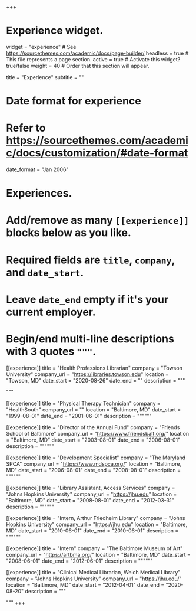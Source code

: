 +++
# Experience widget.
widget = "experience"  # See https://sourcethemes.com/academic/docs/page-builder/
headless = true  # This file represents a page section.
active = true  # Activate this widget? true/false
weight = 40  # Order that this section will appear.

title = "Experience"
subtitle = ""

# Date format for experience
#   Refer to https://sourcethemes.com/academic/docs/customization/#date-format
date_format = "Jan 2006"

# Experiences.
#   Add/remove as many `[[experience]]` blocks below as you like.
#   Required fields are `title`, `company`, and `date_start`.
#   Leave `date_end` empty if it's your current employer.
#   Begin/end multi-line descriptions with 3 quotes `"""`.

[[experience]]
  title = "Health Professions Librarian"
  company = "Towson University"
  company_url = "https://libraries.towson.edu"
  location = "Towson, MD"
  date_start = "2020-08-26"
  date_end = ""
  description = """

""" 


 [[experience]]
  title = "Physical Therapy Technician"
  company = "HealthSouth"
  company_url = ""
  location = "Baltimore, MD"
  date_start = "1999-08-01"
  date_end = "2001-06-01"
  description = """"""



 [[experience]]
  title = "Director of the Annual Fund"
  company = "Friends School of Baltimore"
  company_url = "https://www.friendsbalt.org/"
  location = "Baltimore, MD"
  date_start = "2003-08-01"
  date_end = "2006-08-01"
  description = """"""

 [[experience]]
  title = "Development Specialist"
  company = "The Maryland SPCA"
  company_url = "https://www.mdspca.org/"
  location = "Baltimore, MD"
  date_start = "2006-08-01"
  date_end = "2008-08-01"
  description = """"""

  
[[experience]]
  title = "Library Assistant, Access Services"
  company = "Johns Hopkins University"
  company_url = "https://jhu.edu"
  location = "Baltimore, MD"
  date_start = "2008-08-01"
  date_end = "2012-03-31"
  description = """"""
 
 [[experience]]
  title = "Intern, Arthur Friedheim Library"
  company = "Johns Hopkins University"
  company_url = "https://jhu.edu"
  location = "Baltimore, MD"
  date_start = "2010-06-01"
  date_end = "2010-06-01"
  description = """"""
 
 [[experience]]
  title = "Intern"
  company = "The Baltimore Museum of Art"
  company_url = "https://artbma.org/"
  location = "Baltimore, MD"
  date_start = "2008-06-01"
  date_end = "2012-06-01"
  description = """"""
 
[[experience]]
  title = "Clinical Medical Librarian, Welch Medical Library"
  company = "Johns Hopkins University"
  company_url = "https://jhu.edu/"
  location = "Baltimore, MD"
  date_start = "2012-04-01"
  date_end = "2020-08-20"
  description = """

  """
+++
